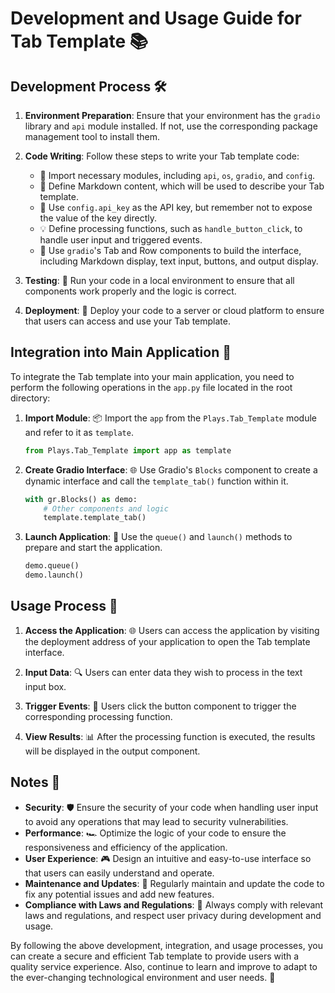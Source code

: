# Development and Usage Guide for Tab Template 📚

## Development Process 🛠️

1. **Environment Preparation**: Ensure that your environment has the `gradio` library and `api` module installed. If not, use the corresponding package management tool to install them.

2. **Code Writing**: Follow these steps to write your Tab template code:

   - 📂 Import necessary modules, including `api`, `os`, `gradio`, and `config`.
   - 📝 Define Markdown content, which will be used to describe your Tab template.
   - 🔐 Use `config.api_key` as the API key, but remember not to expose the value of the key directly.
   - 💡 Define processing functions, such as `handle_button_click`, to handle user input and triggered events.
   - 🎨 Use `gradio`'s Tab and Row components to build the interface, including Markdown display, text input, buttons, and output display.

3. **Testing**: 🧪 Run your code in a local environment to ensure that all components work properly and the logic is correct.

4. **Deployment**: 🚀 Deploy your code to a server or cloud platform to ensure that users can access and use your Tab template.

## Integration into Main Application 🔄

To integrate the Tab template into your main application, you need to perform the following operations in the `app.py` file located in the root directory:

1. **Import Module**: 📦 Import the `app` from the `Plays.Tab_Template` module and refer to it as `template`.

   ```python
   from Plays.Tab_Template import app as template
   ```

2. **Create Gradio Interface**: 🌐 Use Gradio's `Blocks` component to create a dynamic interface and call the `template_tab()` function within it.

   ```python
   with gr.Blocks() as demo:
       # Other components and logic
       template.template_tab()
   ```

3. **Launch Application**: 🚀 Use the `queue()` and `launch()` methods to prepare and start the application.

   ```python
   demo.queue()
   demo.launch()
   ```

## Usage Process 📱

1. **Access the Application**: 🌐 Users can access the application by visiting the deployment address of your application to open the Tab template interface.

2. **Input Data**: 🔍 Users can enter data they wish to process in the text input box.

3. **Trigger Events**: 🎯 Users click the button component to trigger the corresponding processing function.

4. **View Results**: 📊 After the processing function is executed, the results will be displayed in the output component.

## Notes 📝

- **Security**: 🛡️ Ensure the security of your code when handling user input to avoid any operations that may lead to security vulnerabilities.
- **Performance**: 🏎️ Optimize the logic of your code to ensure the responsiveness and efficiency of the application.
- **User Experience**: 🎮 Design an intuitive and easy-to-use interface so that users can easily understand and operate.
- **Maintenance and Updates**: 🧩 Regularly maintain and update the code to fix any potential issues and add new features.
- **Compliance with Laws and Regulations**: 📜 Always comply with relevant laws and regulations, and respect user privacy during development and usage.

By following the above development, integration, and usage processes, you can create a secure and efficient Tab template to provide users with a quality service experience. Also, continue to learn and improve to adapt to the ever-changing technological environment and user needs. 🌟